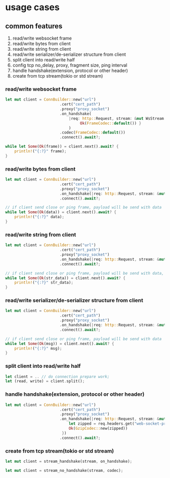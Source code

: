 # usage cases

## common features

1. read/write websocket frame
2. read/write bytes from client
3. read/write string from client
4. read/write serializer/de-serializer structure from client
5. split client into read/write half
6. config tcp no_delay, proxy, fragment size, ping interval
7. handle handshake(extension, protocol or other header)
8. create from tcp stream(tokio or std stream)

### read/write websocket frame

```rust
let mut client = ConnBuilder::new("url")
                        .cert("cert_path")
                        .proxy("proxy_socket")
                        .on_handshake(
                            |req: http::Request, stream: &mut WsStream| -> Result<FrameCodec, WsError> {
                                 Ok(FrameCodec::default()) }
                            )
                        .codec(FrameCodec::default())
                        .connect().await?;

while let Some(Ok(frame)) = client.next().await? {
    println!("{:?}" frame);
}
```

### read/write bytes from client

```rust
let mut client = ConnBuilder::new("url")
                        .cert("cert_path")
                        .proxy("proxy_socket")
                        .on_handshake(|req: http::Request, stream: &mut WsStream| -> Result<BytesCodec, WsError> { Ok(BytesCodec::default()) })
                        .connect().await?;

// if client send close or ping frame, payload will be send with data
while let Some(Ok(data)) = client.next().await? {
    println!("{:?}" data);
}
```

### read/write string from client

```rust
let mut client = ConnBuilder::new("url")
                        .cert("cert_path")
                        .proxy("proxy_socket")
                        .on_handshake(|req: http::Request, stream: &mut WsStream| -> Result<StringCodec, WsError> { Ok(StringCodec::default()) })
                        .connect().await?;

// if client send close or ping frame, payload will be send with data, maybe you need close utf-8 validation
while let Some(Ok(str_data)) = client.next().await? {
    println!("{:?}" str_data);
}
```

### read/write serializer/de-serializer structure from client

```rust
let mut client = ConnBuilder::new("url")
                        .cert("cert_path")
                        .proxy("proxy_socket")
                        .on_handshake(|req: http::Request, stream: &mut WsStream| -> Result<MessageCodec, WsError> { Ok(MessageCodec::default()) })
                        .connect().await?;

// if client send close or ping frame, payload will be send with data
while let Some(Ok(msg)) = client.next().await? {
    println!("{:?}" msg);
}
```

### split client into read/write half

```rust
let client = .. // do connection prepare work;
let (read, write) = client.split();
```

### handle handshake(extension, protocol or other header)

```rust
let mut client = ConnBuilder::new("url")
                        .cert("cert_path")
                        .proxy("proxy_socket")
                        .on_handshake(|req: http::Request, stream: &mut WsStream| -> Result<StringCodec, WsError> { 
                            let zipped = req.headers.get("web-socket-protocols") == Some("gzip");
                            Ok(GzipCodec::new(zipped))
                         })
                        .connect().await?;
```

### create from tcp stream(tokio or std stream)

```rust
let mut client = stream_handshake(stream, on_handshake);

let mut client = stream_no_handshake(stream, codec);
```
